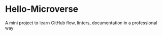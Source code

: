 # Hello-Microverse
A mini project to learn GitHub flow, linters, documentation in a professional way
